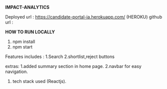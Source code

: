 **IMPACT-ANALYTICS**

Deployed url : https://candidate-portal-ia.herokuapp.com/ (HEROKU)
github url :

**HOW TO RUN LOCALLY**

1. npm install
2. npm start

Features includes :
1.Search
2.shortlist,reject buttons

extras:
1.added summary section in home page.
2.navbar for easy navigation.

1. tech stack used (Reactjs).
